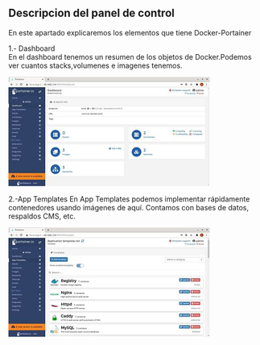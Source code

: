 ## Descripcion del panel de control

En este apartado explicaremos los elementos que tiene Docker-Portainer  

1.- Dashboard  
En el dashboard tenemos un resumen de los objetos de Docker.Podemos ver cuantos stacks,volumenes e imagenes tenemos.
  
![Contenedor con la imagen Portainer](imagenes/dashboard.jpg)  

2.-App Templates
En App Templates podemos implementar rápidamente contenedores usando imágenes de aquí. Contamos con bases de datos, respaldos CMS, etc.


![Contenedor con la imagen Portainer](imagenes/app_templates.jpg)  
